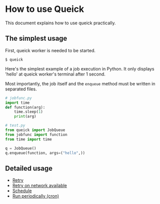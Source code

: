 # How to use Queick
This document explains how to use queick practically.

## The simplest usage
First, queick worker is needed to be started.

```
$ queick
```

Here's the simplest example of a job execution in Python. It only displays 'hello' at queick worker's terminal after 1 second.

Most importantly, the job itself and the `enqueue` method must be written in separated files.

```python
# jobfunc.py
import time
def function(arg):
    time.sleep(1)
    print(arg)

# test.py
from queick import JobQueue
from jobfunc import function
from time import time

q = JobQueue()
q.enqueue(function, args=("hello",))
```

## Detailed usage
* [Retry](/docs/retry.md)
* [Retry on network available](/docs/retry_on_network_available.md)
* [Schedule](/docs/scheduling.md)
* [Run periodically (cron)](/docs/cron.md)
